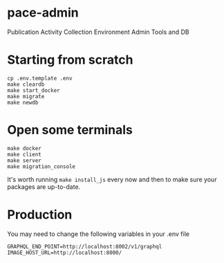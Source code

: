 # pace-admin
Publication Activity Collection Environment Admin Tools and DB

# Starting from scratch

    cp .env.template .env
    make cleardb
    make start_docker
    make migrate
    make newdb

# Open some terminals

    make docker
    make client
    make server
    make migration_console

It's worth running ``make install_js`` every now and then to make sure your packages are up-to-date.

# Production

You may need to change the following variables in your .env file

    GRAPHQL_END_POINT=http://localhost:8002/v1/graphql
    IMAGE_HOST_URL=http://localhost:8000/
